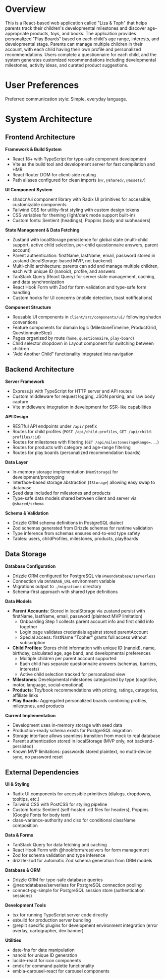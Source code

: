 # Overview

This is a React-based web application called "Liza & Toph" that helps parents track their children's developmental milestones and discover age-appropriate products, toys, and books. The application provides personalized "Play Boards" based on each child's age range, interests, and developmental stage. Parents can manage multiple children in their account, with each child having their own profile and personalized recommendations. Users complete a questionnaire for each child, and the system generates customized recommendations including developmental milestones, activity ideas, and curated product suggestions.

# User Preferences

Preferred communication style: Simple, everyday language.

# System Architecture

## Frontend Architecture

**Framework & Build System**
- React 18+ with TypeScript for type-safe component development
- Vite as the build tool and development server for fast compilation and HMR
- React Router DOM for client-side routing
- Path aliases configured for clean imports (`@/`, `@shared/`, `@assets/`)

**UI Component System**
- shadcn/ui component library with Radix UI primitives for accessible, customizable components
- Tailwind CSS for utility-first styling with custom design tokens
- CSS variables for theming (light/dark mode support built-in)
- Custom fonts: Sentient (headings), Poppins (body and subheaders)

**State Management & Data Fetching**
- Zustand with localStorage persistence for global state (multi-child support, active child selection, per-child questionnaire answers, parent account)
- Parent authentication: firstName, lastName, email, password stored in zustand (localStorage-based MVP, not backend)
- Multi-child architecture: parents can add and manage multiple children, each with unique ID (nanoid), profile, and answers
- TanStack Query (React Query) for server state management, caching, and data synchronization
- React Hook Form with Zod for form validation and type-safe form handling
- Custom hooks for UI concerns (mobile detection, toast notifications)

**Component Structure**
- Reusable UI components in `client/src/components/ui/` following shadcn conventions
- Feature components for domain logic (MilestoneTimeline, ProductGrid, QuestionnaireStep)
- Pages organized by route (`home`, `questionnaire`, `play-board`)
- Child selector dropdown in Layout component for switching between children
- "Add Another Child" functionality integrated into navigation

## Backend Architecture

**Server Framework**
- Express.js with TypeScript for HTTP server and API routes
- Custom middleware for request logging, JSON parsing, and raw body capture
- Vite middleware integration in development for SSR-like capabilities

**API Design**
- RESTful API endpoints under `/api/` prefix
- Routes for child profiles (`POST /api/child-profiles`, `GET /api/child-profiles/:id`)
- Routes for milestones with filtering (`GET /api/milestones?ageRange=...`)
- Routes for products with category and age-range filtering
- Routes for play boards (personalized recommendation boards)

**Data Layer**
- In-memory storage implementation (`MemStorage`) for development/prototyping
- Interface-based storage abstraction (`IStorage`) allowing easy swap to database
- Seed data included for milestones and products
- Type-safe data models shared between client and server via `@shared/schema`

**Schema & Validation**
- Drizzle ORM schema definitions in PostgreSQL dialect
- Zod schemas generated from Drizzle schemas for runtime validation
- Type inference from schemas ensures end-to-end type safety
- Tables: users, childProfiles, milestones, products, playBoards

## Data Storage

**Database Configuration**
- Drizzle ORM configured for PostgreSQL via `@neondatabase/serverless`
- Connection via `DATABASE_URL` environment variable
- Migrations output to `./migrations` directory
- Schema-first approach with shared type definitions

**Data Models**
- **Parent Accounts**: Stored in localStorage via zustand persist with firstName, lastName, email, password (plaintext MVP limitation)
  - Onboarding Step 1 collects parent account info and first child info together
  - Login page validates credentials against stored parentAccount
  - Special access: firstName "Topher" grants full access without subscription
- **Child Profiles**: Stores child information with unique ID (nanoid), name, birthday, calculated age, age band, and developmental preferences
  - Multiple children per parent account supported
  - Each child has separate questionnaire answers (schemas, barriers, interests)
  - Active child selection tracked for personalized view
- **Milestones**: Developmental milestones categorized by type (cognitive, motor, language, social-emotional)
- **Products**: Toy/book recommendations with pricing, ratings, categories, affiliate links
- **Play Boards**: Aggregated personalized boards combining profiles, milestones, and products

**Current Implementation**
- Development uses in-memory storage with seed data
- Production-ready schema exists for PostgreSQL migration
- Storage interface allows seamless transition from mock to real database
- Parent authentication stored in localStorage (MVP only, not backend-persisted)
- Known MVP limitations: passwords stored plaintext, no multi-device sync, no password reset

## External Dependencies

**UI & Styling**
- Radix UI components for accessible primitives (dialogs, dropdowns, tooltips, etc.)
- Tailwind CSS with PostCSS for styling pipeline
- Custom fonts: Sentient (self-hosted .otf files for headers), Poppins (Google Fonts for body text)
- class-variance-authority and clsx for conditional className composition

**Data & Forms**
- TanStack Query for data fetching and caching
- React Hook Form with @hookform/resolvers for form management
- Zod for schema validation and type inference
- drizzle-zod for automatic Zod schema generation from ORM models

**Database & ORM**
- Drizzle ORM for type-safe database queries
- @neondatabase/serverless for PostgreSQL connection pooling
- connect-pg-simple for PostgreSQL session store (authentication sessions)

**Development Tools**
- tsx for running TypeScript server code directly
- esbuild for production server bundling
- @replit specific plugins for development environment integration (error overlay, cartographer, dev banner)

**Utilities**
- date-fns for date manipulation
- nanoid for unique ID generation
- lucide-react for icon components
- cmdk for command palette functionality
- embla-carousel-react for carousel components